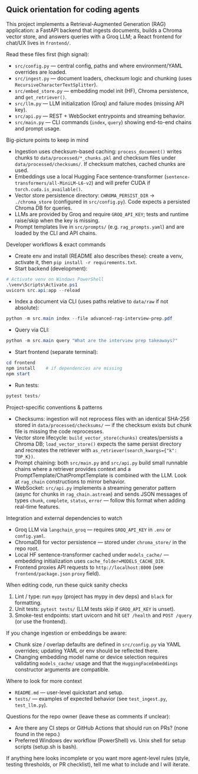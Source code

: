 ## Quick orientation for coding agents

This project implements a Retrieval-Augmented Generation (RAG) application: a FastAPI backend that ingests documents, builds a Chroma vector store, and answers queries with a Groq LLM; a React frontend for chat/UX lives in `frontend/`.

Read these files first (high signal):
- `src/config.py` — central config, paths and where environment/YAML overrides are loaded.
- `src/ingest.py` — document loaders, checksum logic and chunking (uses `RecursiveCharacterTextSplitter`).
- `src/embed_store.py` — embedding model init (HF), Chroma persistence, and `get_retriever()`.
- `src/llm.py` — LLM initialization (Groq) and failure modes (missing API key).
- `src/api.py` — REST + WebSocket entrypoints and streaming behavior.
- `src/main.py` — CLI commands (`index`, `query`) showing end-to-end chains and prompt usage.

Big-picture points to keep in mind
- Ingestion uses checksum-based caching: `process_document()` writes chunks to `data/processed/*_chunks.pkl` and checksum files under `data/processed/checksums/`. If checksum matches, cached chunks are used.
- Embeddings use a local Hugging Face sentence-transformer (`sentence-transformers/all-MiniLM-L6-v2`) and will prefer CUDA if `torch.cuda.is_available()`.
- Vector store persistence directory: `CHROMA_PERSIST_DIR` → `./chroma_store` (configured in `src/config.py`). Code expects a persisted Chroma DB for queries.
- LLMs are provided by Groq and require `GROQ_API_KEY`; tests and runtime raise/skip when the key is missing.
- Prompt templates live in `src/prompts/` (e.g. `rag_prompts.yaml`) and are loaded by the CLI and API chains.

Developer workflows & exact commands
- Create env and install (README also describes these): create a venv, activate it, then `pip install -r requirements.txt`.
- Start backend (development):
```powershell
# Activate venv on Windows PowerShell
.\venv\Scripts\Activate.ps1
uvicorn src.api:app --reload
```
- Index a document via CLI (uses paths relative to `data/raw` if not absolute):
```powershell
python -m src.main index --file advanced-rag-interview-prep.pdf
```
- Query via CLI:
```powershell
python -m src.main query "What are the interview prep takeaways?"
```
- Start frontend (separate terminal):
```powershell
cd frontend
npm install    # if dependencies are missing
npm start
```
- Run tests:
```powershell
pytest tests/
```

Project-specific conventions & patterns
- Checksums: ingestion will not reprocess files with an identical SHA-256 stored in `data/processed/checksums/` — if the checksum exists but chunk file is missing the code reprocesses.
- Vector store lifecycle: `build_vector_store(chunks)` creates/persists a Chroma DB; `load_vector_store()` expects the same persist directory and recreates the retriever with `as_retriever(search_kwargs={"k": TOP_K})`.
- Prompt chaining: both `src/main.py` and `src/api.py` build small runnable chains where a retriever provides context and a PromptTemplate/ChatPromptTemplate is combined with the LLM. Look at `rag_chain` constructions to mirror behavior.
- WebSocket: `src/api.py` implements a streaming generator pattern (async for chunks in `rag_chain.astream`) and sends JSON messages of types `chunk`, `complete`, `status`, `error` — follow this format when adding real-time features.

Integration and external dependencies to watch
- Groq LLM via `langchain_groq` — requires `GROQ_API_KEY` in `.env` or `config.yaml`.
- ChromaDB for vector persistence — stored under `chroma_store/` in the repo root.
- Local HF sentence-transformer cached under `models_cache/` — embedding initialization uses `cache_folder=MODELS_CACHE_DIR`.
- Frontend proxies API requests to `http://localhost:8000` (see `frontend/package.json` `proxy` field).

When editing code, run these quick sanity checks
1. Lint / type: run `mypy` (project has mypy in dev deps) and `black` for formatting.
2. Unit tests: `pytest tests/` (LLM tests skip if `GROQ_API_KEY` is unset).
3. Smoke-test endpoints: start uvicorn and hit `GET /health` and `POST /query` (or use the frontend).

If you change ingestion or embeddings be aware:
- Chunk size / overlap defaults are defined in `src/config.py` via YAML overrides; updating YAML or env should be reflected there.
- Changing embedding model name or device selection requires validating `models_cache/` usage and that the `HuggingFaceEmbeddings` constructor arguments are compatible.

Where to look for more context
- `README.md` — user-level quickstart and setup.
- `tests/` — examples of expected behavior (see `test_ingest.py`, `test_llm.py`).

Questions for the repo owner (leave these as comments if unclear):
- Are there any CI steps or GitHub Actions that should run on PRs? (none found in the repo.)
- Preferred Windows dev workflow (PowerShell) vs. Unix shell for setup scripts (setup.sh is bash).

If anything here looks incomplete or you want more agent-level rules (style, testing thresholds, or PR checklist), tell me what to include and I will iterate.
